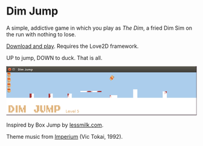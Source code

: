 # Dim Jump

A simple, addictive game in which you play as *The Dim*, a fried Dim Sim on the run with nothing to lose.

[Download and play](/dist/DimJump_0-1-2.love?raw=true). Requires the Love2D framework.

UP to jump, DOWN to duck. That is all.

![Dim Jump](/assets/screenshot.png?raw=true "Dim Jump")

Inspired by Box Jump by [lessmilk.com](http://lessmilk.com/).

Theme music from [Imperium](https://en.wikipedia.org/wiki/Imperium_(1992_video_game)) (Vic Tokai, 1992).
